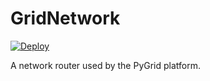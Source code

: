 # GridNetwork
[![Deploy](https://www.herokucdn.com/deploy/button.svg)](https://heroku.com/deploy?template=https://github.com/OpenMined/GridNetwork/tree/master)

A network router used by the PyGrid platform.
